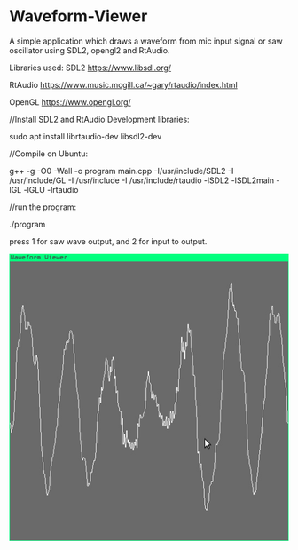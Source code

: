 # Waveform-Viewer
A simple application which draws a waveform from mic input signal or saw oscillator using SDL2, opengl2 and RtAudio.

Libraries used:
SDL2 https://www.libsdl.org/ 

RtAudio https://www.music.mcgill.ca/~gary/rtaudio/index.html 

OpenGL https://www.opengl.org/ 

//Install SDL2 and RtAudio Development libraries:

sudo apt install librtaudio-dev libsdl2-dev

//Compile on Ubuntu:

g++ -g -O0 -Wall -o program main.cpp -I/usr/include/SDL2 -I /usr/include/GL -I /usr/include -I /usr/include/rtaudio -lSDL2 -lSDL2main -lGL -lGLU -lrtaudio

//run the program:

./program

press 1 for saw wave output, and 2 for input to output.

![Alt text](waveform-viewer-screenshot.jpg?raw=true "Screenshot")

